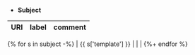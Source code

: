- **Subject**

| URI                                                          | label | comment |
| ------------------------------------------------------------ | ----- | ------- |
{% for s in subject -%}
| {{ s['template'] }} |       |        |
{%+ endfor %}
